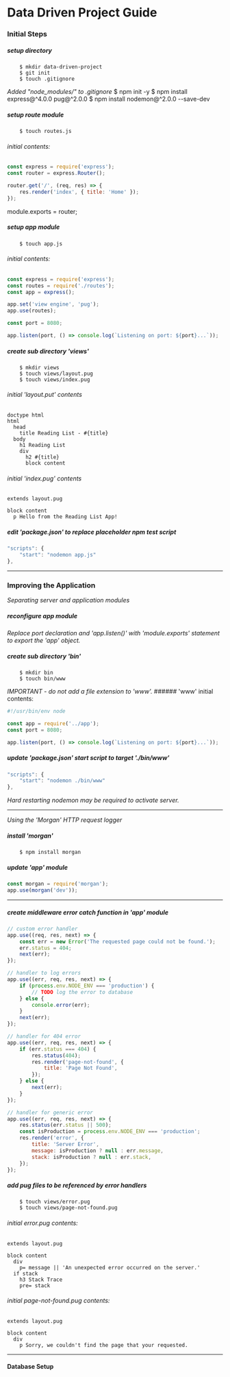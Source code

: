 # Data Driven Project Guide

### Initial Steps

##### setup directory
        $ mkdir data-driven-project
        $ git init
        $ touch .gitignore
*Added "node_modules/" to .gitignore*
        $ npm init -y
        $ npm install express@^4.0.0 pug@^2.0.0
        $ npm install nodemon@^2.0.0 --save-dev
        
##### setup route module       
        $ touch routes.js
###### initial contents:
```js
const express = require('express');
const router = express.Router();

router.get('/', (req, res) => {
    res.render('index', { title: 'Home' });
});
```

module.exports = router;

##### setup app module
        $ touch app.js
###### initial contents:
```js
const express = require('express');
const routes = require('./routes');
const app = express();

app.set('view engine', 'pug');
app.use(routes);

const port = 8080;

app.listen(port, () => console.log(`Listening on port: ${port}...`));
```

##### create sub directory 'views'
        $ mkdir views
        $ touch views/layout.pug
        $ touch views/index.pug
###### initial 'layout.put' contents
```pug
doctype html
html
  head
    title Reading List - #{title}
  body
    h1 Reading List
    div
      h2 #{title}
      block content
```
###### initial 'index.pug' contents
```pug
extends layout.pug

block content
  p Hello from the Reading List App!
```

##### edit 'package.json' to replace placeholder npm test script
```js
"scripts": {
    "start": "nodemon app.js"
},
```

------------------

### Improving the Application

*Separating server and application modules*

##### reconfigure app module
*Replace port declaration and 'app.listen()' with 'module.exports' statement to export the 'app' object.*

##### create sub directory 'bin'
        $ mkdir bin
        $ touch bin/www
*IMPORTANT - do not add a file extension to 'www'.*
        ###### 'www' initial contents:
```js
#!/usr/bin/env node

const app = require('../app');
const port = 8080;

app.listen(port, () => console.log(`Listening on port: ${port}...`));
```

##### update 'package.json' start script to target './bin/www'
```js
"scripts": {
    "start": "nodemon ./bin/www"
},
```
*Hard restarting nodemon may be required to activate server.*

------------

*Using the 'Morgan' HTTP request logger*

##### install 'morgan'
        $ npm install morgan
##### update 'app' module
```js
const morgan = require('morgan');
app.use(morgan('dev'));
```
------------

##### create middleware error catch function in 'app' module
```js
// custom error handler
app.use((req, res, next) => {
    const err = new Error('The requested page could not be found.');
    err.status = 404;
    next(err);
});

// handler to log errors
app.use((err, req, res, next) => {
    if (process.env.NODE_ENV === 'production') {
        // TODO log the error to database
    } else {
        console.error(err);
    }
    next(err);
});

// handler for 404 error
app.use((err, req, res, next) => {
    if (err.status === 404) {
        res.status(404);
        res.render('page-not-found', {
            title: 'Page Not Found',
        });
    } else {
        next(err);
    }
});

// handler for generic error
app.use((err, req, res, next) => {
    res.status(err.status || 500);
    const isProduction = process.env.NODE_ENV === 'production';
    res.render('error', {
        title: 'Server Error',
        message: isProduction ? null : err.message,
        stack: isProduction ? null : err.stack,
    });
});
```

##### add pug files to be referenced by error handlers
        $ touch views/error.pug
        $ touch views/page-not-found.pug
###### initial error.pug contents:
```pug
extends layout.pug

block content
  div
    p= message || 'An unexpected error occurred on the server.'
  if stack
    h3 Stack Trace
    pre= stack
```
###### initial page-not-found.pug contents:
```pug
extends layout.pug

block content
  div
    p Sorry, we couldn't find the page that your requested.
```

------------

#### Database Setup

